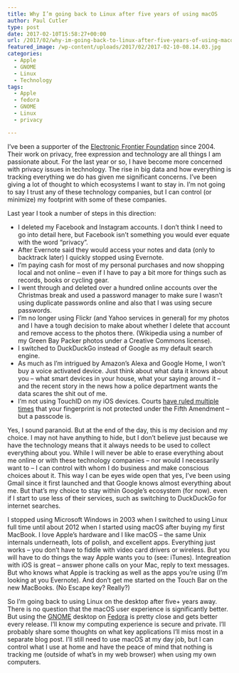 ```yaml
---
title: Why I’m going back to Linux after five years of using macOS
author: Paul Cutler
type: post
date: 2017-02-10T15:58:27+00:00
url: /2017/02/why-im-going-back-to-linux-after-five-years-of-using-macos/
featured_image: /wp-content/uploads/2017/02/2017-02-10-08.14.03.jpg
categories:
  - Apple
  - GNOME
  - Linux
  - Technology
tags:
  - Apple
  - fedora
  - GNOME
  - Linux
  - privacy

---
```

I’ve been a supporter of the [Electronic Frontier Foundation][1] since 2004. Their work on privacy, free expression and technology are all things I am passionate about. For the last year or so, I have become more concerned with privacy issues in technology. The rise in big data and how everything is tracking everything we do has given me significant concerns. I’ve been giving a lot of thought to which ecosystems I want to stay in. I’m not going to say I trust any of these technology companies, but I can control (or minimize) my footprint with some of these companies.

Last year I took a number of steps in this direction:

  * I deleted my Facebook and Instagram accounts. I don’t think I need to go into detail here, but Facebook isn’t something you would ever equate with the word “privacy”. 
  * After Evernote said they would access your notes and data (only to backtrack later) I quickly stopped using Evernote. 
  * I’m paying cash for most of my personal purchases and now shopping local and not online &#8211; even if I have to pay a bit more for things such as records, books or cycling gear. 
  * I went through and deleted over a hundred online accounts over the Christmas break and used a password manager to make sure I wasn’t using duplicate passwords online and also that I was using secure passwords. 
  * I’m no longer using Flickr (and Yahoo services in general) for my photos and I have a tough decision to make about whether I delete that account and remove access to the photos there. (Wikipedia using a number of my Green Bay Packer photos under a Creative Commons license). 
  * I switched to DuckDuckGo instead of Google as my default search engine.
  * As much as I’m intrigued by Amazon’s Alexa and Google Home, I won’t buy a voice activated device. Just think about what data it knows about you &#8211; what smart devices in your house, what your saying around it &#8211; and the recent story in the news how a police department wants the data scares the shit out of me.
  * I’m not using TouchID on my iOS devices. Courts [have ruled multiple times][2] that your fingerprint is not protected under the Fifth Amendment &#8211; but a passcode is.

Yes, I sound paranoid. But at the end of the day, this is my decision and my choice. I may not have anything to hide, but I don’t believe just because we have the technology means that it always needs to be used to collect everything about you. While I will never be able to erase everything about me online or with these technology companies &#8211; nor would I necessarily want to &#8211; I can control with whom I do business and make conscious choices about it. This way I can be eyes wide open that yes, I’ve been using Gmail since it first launched and that Google knows almost everything about me. But that’s my choice to stay within Google’s ecosystem (for now). even if I start to use less of their services, such as switching to DuckDuckGo for internet searches.

I stopped using Microsoft Windows in 2003 when I switched to using Linux full time until about 2012 when I started using macOS after buying my first MacBook. I love Apple’s hardware and I like macOS &#8211; the same Unix internals underneath, lots of polish, and excellent apps. Everything just works &#8211; you don’t have to fiddle with video card drivers or wireless. But you will have to do things the way Apple wants you to (see: iTunes). Integreation with iOS is great &#8211; answer phone calls on your Mac, reply to text messages. But who knows what Apple is tracking as well as the apps you’re using (I’m looking at you Evernote). And don&#8217;t get me started on the Touch Bar on the new MacBooks. (No Escape key? Really?)

So I’m going back to using Linux on the desktop after five+ years away. There is no question that the macOS user experience is significantly better. But using the [GNOME][3] desktop on [Fedora][4] is pretty close and gets better every release. I&#8217;ll know my computing experience is secure and private. I’ll probably share some thoughts on what key applications I’ll miss most in a separate blog post. I’ll still need to use macOS at my day job, but I can control what I use at home and have the peace of mind that nothing is tracking me (outside of what&#8217;s in my web browser) when using my own computers.

 [1]: https://www.eff.org/
 [2]: https://www.engadget.com/2014/10/31/court-rules-touch-id-is-not-protected-by-the-fifth-amendment-bu/
 [3]: http://www.gnome.org
 [4]: http://www.getfedora.org